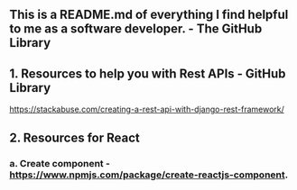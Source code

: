 ## This is a README.md of everything I find helpful to me as a software developer. - The GitHub Library

## 1. Resources to help you with Rest APIs - GitHub Library

https://stackabuse.com/creating-a-rest-api-with-django-rest-framework/

## 2. Resources for React
### a. Create component - https://www.npmjs.com/package/create-reactjs-component. 

